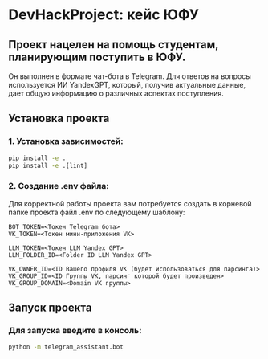 # DevHackProject: кейс ЮФУ

## Проект нацелен на помощь студентам, планирующим поступить в ЮФУ.

Он выполнен в формате чат-бота в Telegram. Для ответов на вопросы
используется ИИ YandexGPT, который, получив актуальные данные,
дает общую информацию о различных аспектах поступления.



## Установка проекта

### 1. Установка зависимостей: 

```cmd
pip install -e .
pip install -e .[lint]
```

### 2. Создание .env файла:

Для корректной работы проекта вам потребуется создать в корневой папке проекта файл .env по следующему шаблону:
```env
BOT_TOKEN=<Токен Telegram бота>
VK_TOKEN=<Toкен мини-приложения VK>

LLM_TOKEN=<Токен LLM Yandex GPT>
LLM_FOLDER_ID=<Folder ID LLM Yandex GPT>

VK_OWNER_ID=<ID Вашего профиля VK (будет использоваться для парсинга)>
VK_GROUP_ID=<ID Группы VK, парсинг которой будет произведен>
VK_GROUP_DOMAIN=<Domain VK группы>
```

## Запуск проекта

### Для запуска введите в консоль:

```cmd
python -m telegram_assistant.bot
```
